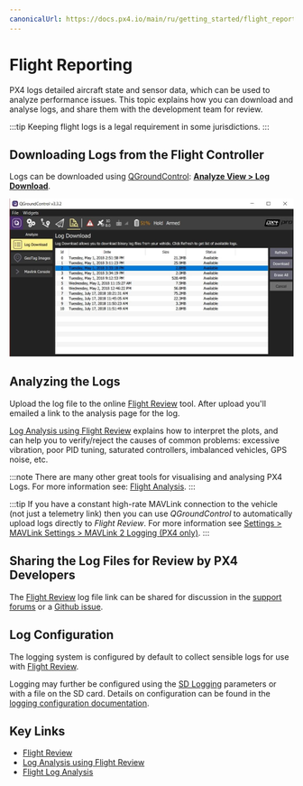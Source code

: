 ```yaml
---
canonicalUrl: https://docs.px4.io/main/ru/getting_started/flight_reporting
---
```


# Flight Reporting

PX4 logs detailed aircraft state and sensor data, which can be used to analyze performance issues. This topic explains how you can download and analyse logs, and share them with the development team for review.

:::tip
Keeping flight logs is a legal requirement in some jurisdictions.
:::

## Downloading Logs from the Flight Controller

Logs can be downloaded using [QGroundControl](http://qgroundcontrol.com/): **[Analyze View > Log Download](https://docs.qgroundcontrol.com/en/analyze_view/log_download.html)**.

![Flight Log Download](../../assets/qgc/analyze/log_download.jpg)


## Analyzing the Logs

Upload the log file to the online [Flight Review](http://logs.px4.io) tool. After upload you'll emailed a link to the analysis page for the log.

[Log Analysis using Flight Review](../log/flight_review.md) explains how to interpret the plots, and can help you to verify/reject the causes of common problems: excessive vibration, poor PID tuning, saturated controllers, imbalanced vehicles, GPS noise, etc.

:::note
There are many other great tools for visualising and analysing PX4 Logs. For more information see: [Flight Analysis](../dev_log/flight_log_analysis.md).
:::

:::tip
If you have a constant high-rate MAVLink connection to the vehicle (not just a telemetry link) then you can use *QGroundControl* to automatically upload logs directly to *Flight Review*. For more information see [Settings > MAVLink Settings > MAVLink 2 Logging (PX4 only)](https://docs.qgroundcontrol.com/en/SettingsView/MAVLink.html#logging).
:::

## Sharing the Log Files for Review by PX4 Developers

The [Flight Review](http://logs.px4.io) log file link can be shared for discussion in the [support forums](../contribute/support.md#forums-and-chat) or a [Github issue](../README.md#reporting-bugs-issues).


## Log Configuration

The logging system is configured by default to collect sensible logs for use with [Flight Review](http://logs.px4.io).

Logging may further be configured using the [SD Logging](../advanced_config/parameter_reference.md#sd-logging) parameters or with a file on the SD card. Details on configuration can be found in the [logging configuration documentation](../dev_log/logging.md#configuration).

## Key Links

- [Flight Review](http://logs.px4.io)
- [Log Analysis using Flight Review](../log/flight_review.md)
- [Flight Log Analysis](../dev_log/flight_log_analysis.md)
